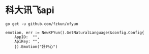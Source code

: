 # 科大讯飞api

```shell
go get -u github.com/fzkun/xfyun
```
```shell
emotion, err := NewXFYun().GetNaturalLanguage(&config.Config{
    AppID:  "",
    ApiKey: "",
    }).Emotion("好开心")
```